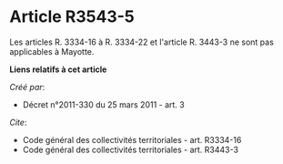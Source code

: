 # Article R3543-5

Les articles R. 3334-16 à R. 3334-22 et l'article R. 3443-3 ne sont pas applicables à Mayotte.

**Liens relatifs à cet article**

_Créé par_:

  - Décret n°2011-330 du 25 mars 2011 - art. 3

_Cite_:

  - Code général des collectivités territoriales - art. R3334-16
  - Code général des collectivités territoriales - art. R3443-3
